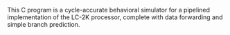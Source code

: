 This C program is a cycle-accurate behavioral simulator for a pipelined implementation of the LC-2K processor, complete with data forwarding and simple branch prediction.
